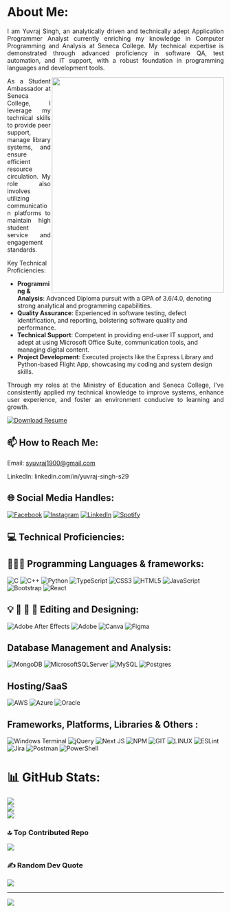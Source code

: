 # About Me:
<p align=justify>I am Yuvraj Singh, an analytically driven and technically adept Application Programmer Analyst currently enriching my knowledge in Computer Programming and Analysis at Seneca College. My technical expertise is demonstrated through advanced proficiency in software QA, test automation, and IT support, with a robust foundation in programming languages and development tools.</p>

<img align="right" width="400" height="500" src="https://github.com/syuvraj19/YuvrajSingh/assets/99282818/596a2f21-193e-4e45-b827-37085af4adb2" style="border:10 px solid black;">



<p align=justify>As a Student Ambassador at Seneca College, I leverage my technical skills to provide peer support, manage library systems, and ensure efficient resource circulation. My role also involves utilizing communication platforms to maintain high student service and engagement standards.</p>

Key Technical Proficiencies:
- **Programming & Analysis**: Advanced Diploma pursuit with a GPA of 3.6/4.0, denoting strong analytical and programming capabilities.
- **Quality Assurance**: Experienced in software testing, defect identification, and reporting, bolstering software quality and performance.
- **Technical Support**: Competent in providing end-user IT support, and adept at using Microsoft Office Suite, communication tools, and managing digital content.
- **Project Development**: Executed projects like the Express Library and Python-based Flight App, showcasing my coding and system design skills.

<p align=justify>Through my roles at the Ministry of Education and Seneca College, I've consistently applied my technical knowledge to improve systems, enhance user experience, and foster an environment conducive to learning and growth.</p>

[<img src="https://img.shields.io/badge/Download-Resume-green.svg" alt="Download Resume" style="height: auto !important; width: auto !important;" />](https://github.com/user-attachments/files/15799143/Resume.pdf)

## 📫 How to Reach Me: 
Email: syuvraj1900@gmail.com

LinkedIn: linkedin.com/in/yuvraj-singh-s29

## 🌐 Social Media Handles:
[![Facebook](https://img.shields.io/badge/Facebook-%231877F2.svg?logo=Facebook&logoColor=white)](https://www.facebook.com/profile.php?id=100011399805579) 
[![Instagram](https://img.shields.io/badge/Instagram-%23E4405F.svg?logo=Instagram&logoColor=white)](https://www.instagram.com/yuvraj.xyzz/) 
[![LinkedIn](https://img.shields.io/badge/LinkedIn-%230077B5.svg?logo=linkedin&logoColor=white)](https://www.linkedin.com/in/yuvraj-singh-s29/) 
[![Spotify](https://img.shields.io/badge/Spotify-%231DB954.svg?&logo=Spotify&logoColor=white)](https://open.spotify.com/user/31ttondzwl5fx5hwq3paj7ot3uwi?si=quw0Th2dSNaScIInAHp-LA&nd=1)

## 💻 Technical Proficiencies:
## 🧑🏻‍💻 Programming Languages & frameworks:
![C](https://img.shields.io/badge/c-%2300599C.svg?style=for-the-badge&logo=c&logoColor=white) 
![C++](https://img.shields.io/badge/c++-%2300599C.svg?style=for-the-badge&logo=c%2B%2B&logoColor=white) 
![Python](https://img.shields.io/badge/python-3670A0?style=for-the-badge&logo=python&logoColor=ffdd54) 
![TypeScript](https://img.shields.io/badge/typescript-%23007ACC.svg?style=for-the-badge&logo=typescript&logoColor=white) 
![CSS3](https://img.shields.io/badge/css3-%231572B6.svg?style=for-the-badge&logo=css3&logoColor=white) 
![HTML5](https://img.shields.io/badge/html5-%23E34F26.svg?style=for-the-badge&logo=html5&logoColor=white) 
![JavaScript](https://img.shields.io/badge/javascript-%23323330.svg?style=for-the-badge&logo=javascript&logoColor=%23F7DF1E) 
![Bootstrap](https://img.shields.io/badge/bootstrap-%238511FA.svg?style=for-the-badge&logo=bootstrap&logoColor=white) 
![React](https://img.shields.io/badge/react-%2320232a.svg?style=for-the-badge&logo=react&logoColor=%2361DAFB) 

## 💡 📸 🎥 💽 Editing and Designing:
![Adobe After Effects](https://img.shields.io/badge/Adobe%20After%20Effects-9999FF.svg?style=for-the-badge&logo=Adobe%20After%20Effects&logoColor=white) 
![Adobe](https://img.shields.io/badge/adobe-%23FF0000.svg?style=for-the-badge&logo=adobe&logoColor=white) 
![Canva](https://img.shields.io/badge/Canva-%2300C4CC.svg?style=for-the-badge&logo=Canva&logoColor=white) 
![Figma](https://img.shields.io/badge/figma-%23F24E1E.svg?style=for-the-badge&logo=figma&logoColor=white) 

## Database Management and Analysis:
![MongoDB](https://img.shields.io/badge/MongoDB-%234ea94b.svg?style=for-the-badge&logo=mongodb&logoColor=white) 
![MicrosoftSQLServer](https://img.shields.io/badge/Microsoft%20SQL%20Server-CC2927?style=for-the-badge&logo=microsoft%20sql%20server&logoColor=white) 
![MySQL](https://img.shields.io/badge/mysql-%2300000f.svg?style=for-the-badge&logo=mysql&logoColor=white) 
![Postgres](https://img.shields.io/badge/postgres-%23316192.svg?style=for-the-badge&logo=postgresql&logoColor=white) 

## Hosting/SaaS
![AWS](https://img.shields.io/badge/AWS-%23FF9900.svg?style=for-the-badge&logo=amazon-aws&logoColor=white) 
![Azure](https://img.shields.io/badge/azure-%230072C6.svg?style=for-the-badge&logo=microsoftazure&logoColor=white)
![Oracle](https://img.shields.io/badge/Oracle-F80000?style=for-the-badge&logo=oracle&logoColor=white) 

## Frameworks, Platforms, Libraries & Others : 
![Windows Terminal](https://img.shields.io/badge/Windows%20Terminal-%234D4D4D.svg?style=for-the-badge&logo=windows-terminal&logoColor=white) 
![jQuery](https://img.shields.io/badge/jquery-%230769AD.svg?style=for-the-badge&logo=jquery&logoColor=white) 
![Next JS](https://img.shields.io/badge/Next-black?style=for-the-badge&logo=next.js&logoColor=white) 
![NPM](https://img.shields.io/badge/NPM-%23CB3837.svg?style=for-the-badge&logo=npm&logoColor=white)
![GIT](https://img.shields.io/badge/Git-fc6d26?style=for-the-badge&logo=git&logoColor=white) 
![LINUX](https://img.shields.io/badge/Linux-FCC624?style=for-the-badge&logo=linux&logoColor=black) 
![ESLint](https://img.shields.io/badge/ESLint-4B3263?style=for-the-badge&logo=eslint&logoColor=white) 
![Jira](https://img.shields.io/badge/jira-%230A0FFF.svg?style=for-the-badge&logo=jira&logoColor=white) 
![Postman](https://img.shields.io/badge/Postman-FF6C37?style=for-the-badge&logo=postman&logoColor=white)
![PowerShell](https://img.shields.io/badge/PowerShell-%235391FE.svg?style=for-the-badge&logo=powershell&logoColor=white) 

# 📊 GitHub Stats:
![](https://github-readme-stats.vercel.app/api?username=syuvraj19&theme=dark&hide_border=false&include_all_commits=true&count_private=true)<br/>
![](https://github-readme-streak-stats.herokuapp.com/?user=syuvraj19&theme=dark&hide_border=false)<br/>
![](https://github-readme-stats.vercel.app/api/top-langs/?username=syuvraj19&theme=dark&hide_border=false&include_all_commits=true&count_private=true&layout=compact)

### 🔝 Top Contributed Repo
![](https://github-contributor-stats.vercel.app/api?username=syuvraj19&limit=5&theme=dark&combine_all_yearly_contributions=true)

### ✍️ Random Dev Quote
![](https://quotes-github-readme.vercel.app/api?type=horizontal&theme=radical)

---
[![](https://visitcount.itsvg.in/api?id=syuvraj19&icon=0&color=0)](https://visitcount.itsvg.in)

